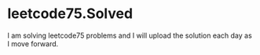 # leetcode75.Solved
I am solving leetcode75 problems and I will upload the solution each day as I move forward. 
